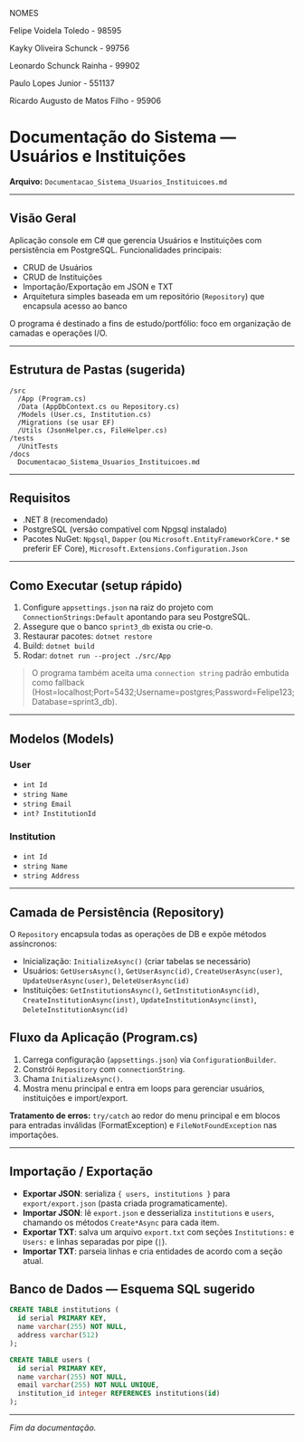 NOMES

Felipe Voidela Toledo - 98595

Kayky Oliveira Schunck - 99756

Leonardo Schunck Rainha - 99902

Paulo Lopes Junior - 551137

Ricardo Augusto de Matos Filho - 95906


# Documentação do Sistema — Usuários e Instituições

**Arquivo:** `Documentacao_Sistema_Usuarios_Instituicoes.md`

---

## Visão Geral

Aplicação console em C# que gerencia Usuários e Instituições com persistência em PostgreSQL. Funcionalidades principais:

* CRUD de Usuários
* CRUD de Instituições
* Importação/Exportação em JSON e TXT
* Arquitetura simples baseada em um repositório (`Repository`) que encapsula acesso ao banco

O programa é destinado a fins de estudo/portfólio: foco em organização de camadas e operações I/O.

---

## Estrutura de Pastas (sugerida)

```
/src
  /App (Program.cs)
  /Data (AppDbContext.cs ou Repository.cs)
  /Models (User.cs, Institution.cs)
  /Migrations (se usar EF)
  /Utils (JsonHelper.cs, FileHelper.cs)
/tests
  /UnitTests
/docs
  Documentacao_Sistema_Usuarios_Instituicoes.md
```

---

## Requisitos

* .NET 8 (recomendado)
* PostgreSQL (versão compatível com Npgsql instalado)
* Pacotes NuGet: `Npgsql`, `Dapper` (ou `Microsoft.EntityFrameworkCore.*` se preferir EF Core), `Microsoft.Extensions.Configuration.Json`

---

## Como Executar (setup rápido)

1. Configure `appsettings.json` na raiz do projeto com `ConnectionStrings:Default` apontando para seu PostgreSQL.
2. Assegure que o banco `sprint3_db` exista ou crie-o.
3. Restaurar pacotes: `dotnet restore`
4. Build: `dotnet build`
5. Rodar: `dotnet run --project ./src/App`

> O programa também aceita uma `connection string` padrão embutida como fallback (Host=localhost;Port=5432;Username=postgres;Password=Felipe123;Database=sprint3\_db).

---

## Modelos (Models)

### User

* `int Id`
* `string Name`
* `string Email`
* `int? InstitutionId`

### Institution

* `int Id`
* `string Name`
* `string Address`


---

## Camada de Persistência (Repository)

O `Repository` encapsula todas as operações de DB e expõe métodos assíncronos:

* Inicialização: `InitializeAsync()` (criar tabelas se necessário)
* Usuários: `GetUsersAsync()`, `GetUserAsync(id)`, `CreateUserAsync(user)`, `UpdateUserAsync(user)`, `DeleteUserAsync(id)`
* Instituições: `GetInstitutionsAsync()`, `GetInstitutionAsync(id)`, `CreateInstitutionAsync(inst)`, `UpdateInstitutionAsync(inst)`, `DeleteInstitutionAsync(id)`


## Fluxo da Aplicação (Program.cs)

1. Carrega configuração (`appsettings.json`) via `ConfigurationBuilder`.
2. Constrói `Repository` com `connectionString`.
3. Chama `InitializeAsync()`.
4. Mostra menu principal e entra em loops para gerenciar usuários, instituições e import/export.

**Tratamento de erros:** `try/catch` ao redor do menu principal e em blocos para entradas inválidas (FormatException) e `FileNotFoundException` nas importações.

---

## Importação / Exportação

* **Exportar JSON**: serializa `{ users, institutions }` para `export/export.json` (pasta criada programaticamente).
* **Importar JSON**: lê `export.json` e desserializa `institutions` e `users`, chamando os métodos `Create*Async` para cada item.
* **Exportar TXT**: salva um arquivo `export.txt` com seções `Institutions:` e `Users:` e linhas separadas por pipe (`|`).
* **Importar TXT**: parseia linhas e cria entidades de acordo com a seção atual.


## Banco de Dados — Esquema SQL sugerido

```sql
CREATE TABLE institutions (
  id serial PRIMARY KEY,
  name varchar(255) NOT NULL,
  address varchar(512)
);

CREATE TABLE users (
  id serial PRIMARY KEY,
  name varchar(255) NOT NULL,
  email varchar(255) NOT NULL UNIQUE,
  institution_id integer REFERENCES institutions(id)
);
```

---


*Fim da documentação.*

